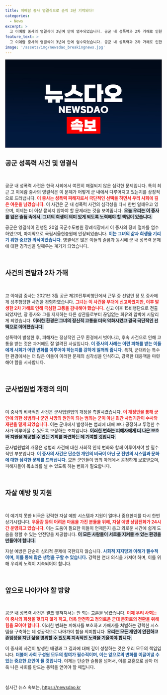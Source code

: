 ```yaml
---
title: 이예람 중사 영결식으로 순직 3년 기억되다!
categories:
  - News
excerpt: >
  고 이예람 중사의 영결식이 3년여 만에 엄수되었습니다. 공군 내 성폭력과 2차 가해로 인한 비극, 그리고 군사법원법 개정의 진전을 통해 더는 이런 사건이 반복되지 않기를 바랍니다.
feature_text: >
  고 이예람 중사의 영결식이 3년여 만에 엄수되었습니다. 공군 내 성폭력과 2차 가해로 인한 비극, 그리고 군사법원법 개정의 진전을 통해 더는 이런 사건이 반복되지 않기를 바랍니다.
image: '/assets/img/newsdao_breakingnews.jpg'
---
```


<p><img src="/assets/img/newsdao_breakingnews.jpg" alt="ontimetimes 속보" /></p>

<h2 data-ke-size="size26">공군 성폭력 사건 및 영결식</h2>

<p data-ke-size="size16">&nbsp;</p>

<p>공군 내 성폭력 사건은 한국 사회에서 여전히 해결되지 않은 심각한 문제입니다. 특히 최근 고 이예람 중사의 영결식은 이 문제가 어떻게 군 내에서 다루어지고 있는지를 상징적으로 드러냅니다. <b><span style="color: #ee2323;">이 중사는 성폭력 피해자로서 극단적인 선택을 하면서 우리 사회에 깊은 여운을 남겼습니다.</span></b> 이 사건은 군 내 성폭력 사건의 심각성을 다시 한번 일깨우고 있으며, 이제는 더 이상 묻히지 않아야 할 문제라는 것을 보여줍니다.  <b><span style="background-color: #21538527;">오늘 우리는 이 중사를 잃은 슬픔 속에서, 그녀의 희생이 의미 있게 되도록 노력해야 할 책임이 있습니다.</span></b></p>

<p>공군은 영결식이 진행된 20일 국군수도병원 장례식장에서 이 중사의 장례 절차를 엄수하였으며, 마지막으로 국립서울현충원에 안장되었습니다. <b><span style="color: #1a5490;">이는 그녀의 삶과 희생을 기리기 위한 중요한 의식이었습니다.</span></b> 영결식은 많은 이들의 슬픔과 동시에 군 내 성폭력 문제에 대한 경각심을 일깨우는 계기가 되었습니다.</p>

<p data-ke-size="size16">&nbsp;</p>

<h2 data-ke-size="size26">사건의 전말과 2차 가해</h2>

<p data-ke-size="size16">&nbsp;</p>

<p>고 이예람 중사는 2021년 3월 공군 제20전투비행단에서 근무 중 선임인 장 모 중사에게 성추행당한 사건을 경험하였습니다. <b><span style="color: #ee2323;">그녀는 이 사건을 부대에 신고하였지만, 이후 발생한 2차 가해로 인해 극심한 고통을 감내해야 했습니다.</span></b> 신고 이후 15비행단으로 전출되었지만, 장 중사와 그를 지지하는 다른 상관들로부터 끊임없는 회유와 압박에 시달리게 되었습니다. <b><span style="background-color: #21538527;">이러한 환경은 그녀의 정신적 고통을 더욱 악화시켰고 결국 극단적인 선택으로 이어졌습니다.</span></b></p>

<p>성폭력이 발생한 후, 피해자는 정상적인 근무 환경에서 벗어나고, 후속 사건으로 인해 고통을 받는 것은 과거에도 잘 알려진 사실입니다. <b><span style="color: #1a5490;">이 중사의 사례는 이런 피해를 받는 이들에게 사회가 어떤 변화를 이루어야 하는지를 강하게 일깨워 줍니다.</span></b> 특히, 군대라는 특수한 환경에서는 더 많은 이들이 이러한 문제의 심각성을 인식하고, 강력한 대응책을 마련해야 함을 시사합니다.</p>

<p data-ke-size="size16">&nbsp;</p>

<h2 data-ke-size="size26">군사법원법 개정의 의미</h2>

<p data-ke-size="size16">&nbsp;</p>

<p>이 중사의 비극적인 사건은 군사법원법의 개정을 촉발시켰습니다. <b><span style="color: #ee2323;">이 개정안을 통해 군인에 의한 성범죄나 군인 사망의 원인이 되는 범죄는 군이 아닌 민간 사법기관이 수사와 재판을 맡게 되었습니다.</span></b> 이는 군내에서 발생하는 범죄에 대해 보다 공정하고 투명한 수사가 이루어질 수 있도록 보장하는 조치입니다. <b><span style="background-color: #21538527;">이러한 변화는 피해자에게 더 나은 보호와 지원을 제공할 수 있는 기회를 마련하는 데 기여할 것입니다.</span></b></p>

<p>군사법원법의 개정은 성범죄 사건에 대한 사회적 인식 변화와 함께 이루어져야 할 필수적인 부분입니다. <b><span style="color: #1a5490;">이 중사의 사건은 단순한 개인의 비극이 아닌 군 전반의 시스템과 문화에 대한 심각한 문제를 드러냅니다.</span></b> 모든 군인들이 법의 아래에서 공정하게 보호받으며, 피해자들이 목소리를 낼 수 있도록 하는 변화가 필요합니다.</p>

<p data-ke-size="size16">&nbsp;</p>

<h2 data-ke-size="size26">자살 예방 및 지원</h2>

<p data-ke-size="size16">&nbsp;</p>

<p>이 예기치 못한 비극은 강력한 자살 예방 시스템과 지원이 얼마나 중요한지를 다시 한번 상기시킵니다. <b><span style="color: #ee2323;">우울감 등의 어려운 마음을 가진 분들을 위해, 자살 예방 상담전화가 24시간 운영되고 있습니다.</span></b> 이는 도움이 필요한 이들이 언제든지 춥고 외로운 시간에 쉽게 도움을 청할 수 있는 안전망을 제공합니다. <b><span style="background-color: #21538527;">이 모든 사람들이 서로를 지켜줄 수 있는 환경을 만들어야 합니다.</span></b></p>

<p>자살 예방은 단순히 심리적 문제에 국한되지 않습니다. <b><span style="color: #1a5490;">사회적 지지망과 이해가 필수적이며, 이를 통해 많은 생명을 구할 수 있습니다.</span></b> 강력한 연대 의식을 가져야 하며, 이를 위해 우리의 노력이 지속되어야 합니다.</p>

<p data-ke-size="size16">&nbsp;</p>

<h2 data-ke-size="size26">앞으로 나아가야 할 방향</h2>

<p data-ke-size="size16">&nbsp;</p>

<p>공군 내 성폭력 사건은 결코 잊혀져서는 안 되는 교훈을 남겼습니다. <b><span style="color: #ee2323;">이제 우리 사회는 이 중사의 희생을 헛되지 않게 하고, 더욱 안전하고 정의로운 군대 문화로의 전환을 위해 힘을 모아야 합니다.</span></b> 이러한 변화는 피해자를 보호하고 가해자를 처벌하는 강력한 시스템을 구축하는 데 성공적으로 나아가야 함을 의미합니다. <b><span style="background-color: #21538527;">우리는 모든 개인이 안전하고 존엄성을 지닌 삶을 영위할 수 있도록 지속적인 노력을 기울여야 합니다.</span></b></p>

<p>이 중사의 사건이 발생한 배경과 그 결과에 대해 깊이 성찰하는 것은 우리 모두의 책임입니다. <b><span style="color: #1a5490;">더불어 사회 구성원 모두의 참여가 필수적이며, 이는 앞으로의 변화를 이끌어낼 수 있는 중요한 요인이 될 것입니다.</span></b> 이제는 단순한 슬픔을 넘어서, 이를 교훈으로 삼아 더욱 나은 사회를 만드는 동력을 얻어야 할 때입니다.</p>

<p data-ke-size="size16">&nbsp;</p>
실시간 뉴스 속보는, <a href="https://newsdao.kr" rel="dofollow">https://newsdao.kr</a>


